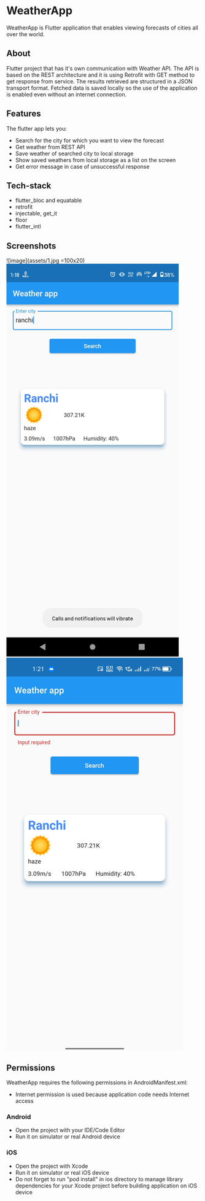 # WeatherApp
WeatherApp is Flutter application that enables viewing forecasts of cities all over the world.

## About
Flutter project that has it's own communication with Weather API. The API is based on the REST architecture and it is using Retrofit with GET method to get response from service. The results retrieved are structured in a JSON transport format. Fetched data is saved locally so the use of the application is enabled even without an internet connection.

## Features
The flutter app lets you:

- Search for the city for which you want to view the forecast
- Get weather from REST API
- Save weather of searched city to local storage
- Show saved weathers from local storage as a list on the screen
- Get error message in case of unsuccessful response

## Tech-stack
- flutter_bloc and equatable
- retrofit
- injectable, get_it
- floor
- flutter_intl

## Screenshots
![image](assets/1.jpg =100x20)
![image](assets/2.jpg)
![image](assets/3.jpg)

## Permissions
WeatherApp requires the following permissions in AndroidManifest.xml:

- Internet permission is used because application code needs Internet access

### Android
- Open the project with your IDE/Code Editor
- Run it on simulator or real Android device

### iOS
- Open the project with Xcode
- Run it on simulator or real iOS device
- Do not forget to run "pod install" in ios directory to manage library dependencies for your Xcode project before building application on iOS device
